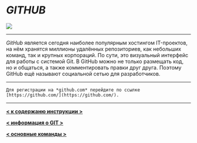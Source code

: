
# ***GITHUB***

![](https://timeweb.com/ru/community/article/91/917e418440326441ec5fcd59f9003a74.jpg)

---
*GitHub* является сегодня наиболее популярным хостингом IT-проектов, на нём хранятся миллионы удалённых репозиториев, как небольших команд, так и крупных корпораций. По сути, это визуальный интерфейс для работы с системой Git. В GitHub можно не только размещать код, но и общаться, а также комментировать правки друг друга. Поэтому GitHub ещё называют социальной сетью для разработчиков.

---
```
Для регистрации на *github.com* перейдите по ссылке [https://github.com/](https://github.com/).

```
---

__[< к содержаню инструкции >](./readme.md)__

__[< информация о GIT >](./git.md)__

__[< основные команды >](./basic.md)__
 
